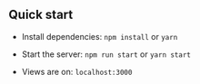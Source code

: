 ## Quick start

- Install dependencies: `npm install` or `yarn`

- Start the server: `npm run start` or `yarn start`

- Views are on: `localhost:3000`
